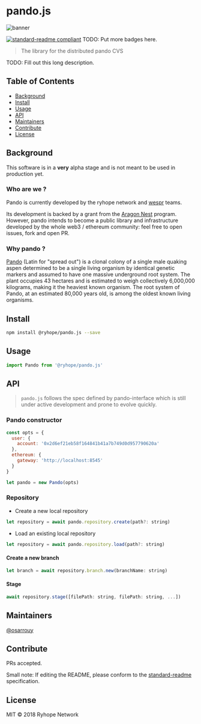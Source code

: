 # pando.js

![banner]()

[![standard-readme compliant](https://img.shields.io/badge/standard--readme-OK-green.svg?style=flat-square)](https://github.com/RichardLitt/standard-readme)
TODO: Put more badges here.

> The library for the distributed pando CVS 

TODO: Fill out this long description.

## Table of Contents

- [Background](#background)
- [Install](#install)
- [Usage](#usage)
- [API](#api)
- [Maintainers](#maintainers)
- [Contribute](#contribute)
- [License](#license)

## Background

This software is in a **very** alpha stage and is not meant to be used in production yet.

### Who are we ?

Pando is currently developed by the ryhope network and [wespr](http://www.wespr.co) teams.


Its development is backed by a grant from the [Aragon Nest](https://github.com/aragon/nest) program. However, pando intends to become a public library and infrastructure developed by the whole web3 / ethereum community: feel free to open issues, fork and open PR.

### Why pando ?

[Pando](https://en.wikipedia.org/wiki/Pando_(tree)) (Latin for "spread out") is a clonal colony of a single male quaking aspen determined to be a single living organism by identical genetic markers and assumed to have one massive underground root system. The plant occupies 43 hectares and is estimated to weigh collectively 6,000,000 kilograms, making it the heaviest known organism. The root system of Pando, at an estimated 80,000 years old, is among the oldest known living organisms.


## Install

```zsh
npm install @ryhope/pando.js --save
```

## Usage

```javascript
import Pando from '@ryhope/pando.js'
```

## API

> ```pando.js``` follows the spec defined by pando-interface which is still under active development and prone to evolve quickly.

### Pando constructor

```javascript
const opts = {
  user: {
    account: '0x2d6ef21eb58f164841b41a7b749d0d957790620a'
  },
  ethereum: {
    gateway: 'http://localhost:8545'
  }
}

let pando = new Pando(opts)
```

### Repository

- Create a new local repository

```javascript
let repository = await pando.repository.create(path?: string)
```

- Load an existing local repository

```javascript
let repository = await pando.repository.load(path?: string)
```

#### Create a new branch

```javascript
let branch = await repository.branch.new(branchName: string)
```

#### Stage

```javascript
await repository.stage([filePath: string, filePath: string, ...])
```

## Maintainers

[@osarrouy](https://github.com/osarrouy)

## Contribute

PRs accepted.

Small note: If editing the README, please conform to the [standard-readme](https://github.com/RichardLitt/standard-readme) specification.

## License

MIT © 2018 Ryhope Network

